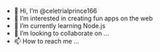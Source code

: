 - 👋 Hi, I’m @celetrialprince166
- 👀 I’m interested in creating fun apps on the web
- 🌱 I’m currently learning Node.js 
- 💞️ I’m looking to collaborate on ...
- 📫 How to reach me ...

<!---
celetrialprince166/celetrialprince166 is a ✨ special ✨ repository because its `README.md` (this file) appears on your GitHub profile.
You can click the Preview link to take a look at your changes.
--->
